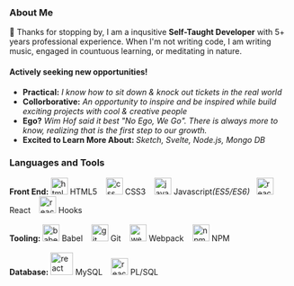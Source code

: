 ### About Me

👋  Thanks for stopping by, I am a inqusitive <strong>Self-Taught Developer</strong> with 5+ years professional experience.  When I'm not writing code, I am writing music, engaged in countuous learning, or meditating in nature.

#### Actively seeking new opportunities! 
* <strong>Practical:</strong> <i>I know how to sit down & knock out tickets in the real world</i>
* <strong>Collorborative:</strong> <i>An opportunity to inspire and be inspired while build exciting projects with cool & creative people</i>
* <strong>Ego?</strong> <i> Wim Hof said it best "No Ego, We Go". There is always more to know, realizing that is the first step to our growth.</i>
* <strong>Excited to Learn More About: </strong><i>Sketch, Svelte, Node.js, Mongo DB</i>


### Languages and Tools

<div>
    <strong>Front End:</strong> 
  <img src="https://github.com/dschreiter/images/blob/master/html.png" alt="html5" width="30px" height="30px" styles="display:inline"/>
  <span>HTML5 &nbsp;&nbsp;</span>

  <img src="https://github.com/dschreiter/images/blob/master/css.png" alt="css" width="30px" height="30px"/>
  <span>CSS3 &nbsp;&nbsp;</span>

  <img src="https://github.com/dschreiter/images/blob/master/javascript.png" alt="javascript" width="30px" height="30px"/>
  <span>Javascript<i>(ES5/ES6)</i>&nbsp;&nbsp;</span>

  <img src="https://github.com/dschreiter/images/blob/master/react.png" alt="react" width="30px" height="30px"/> 
  <span>React &nbsp;&nbsp;</span>
  
  <img src="https://github.com/dschreiter/images/blob/master/icon.png" alt="reactHooks" width="30px" height="30px" styles="display:inline"/>
  <span>Hooks &nbsp;&nbsp;</span>
</div>

</br>

<div>
<strong>Tooling:</strong>
  <img src="https://github.com/dschreiter/images/blob/master/babel.png" alt="babel" width="30px" height="30px"/>
  <span>Babel &nbsp;&nbsp;</span>

  <img src="https://github.com/dschreiter/images/blob/master/git.png" alt="git" width="30px" height="30px"/>
  <span>Git &nbsp;&nbsp;</span>
  
  <img src="https://github.com/dschreiter/images/blob/master/webpack.png" alt="webpack" width="30px" height="30px"/>
  <span>Webpack &nbsp;&nbsp;</span>

  <img src="https://github.com/dschreiter/images/blob/master/npm.png" alt="npm" width="30px" height="30px"/>
  <span>NPM &nbsp;&nbsp;</span>
</div>

</br>

<div>
  <strong> Database:</strong>
  <img src="https://github.com/dschreiter/images/blob/master/mysql.png" alt="react" width="40px" height="40px"/>
  <span>MySQL &nbsp;&nbsp;</span>
   
  <img src="https://external-content.duckduckgo.com/iu/?u=https%3A%2F%2Ftse1.mm.bing.net%2Fth%3Fid%3DOIP.IWd-r7ijiZtp1AEbOB6ViQHaE8%26pid%3DApi&f=1" alt="react" width="30px" height="30px"/>
  <span>PL/SQL &nbsp;&nbsp;</span>
</div>

<!---

Front-End:    HTML 5   ||    CSS3     ||     Javascript (ES5/ES6)    ||    ReactJS   ||  React Hooks
Tooling:      Babel    || NPM ||  Git ||  Webpack 

dschreiter/dschreiter is a ✨ special ✨ repository because its `README.md` (this file) appears on your GitHub profile.
You can click the Preview link to take a look at your changes.

- 👋 Hi, I’m @dschreiter
- 👀 I’m interested in ...
- 🌱 I’m currently learning ...
- 💞️ I’m looking to collaborate on ...
- 📫 How to reach me ...

--->
